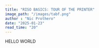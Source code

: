 ```yaml
---
title: "RISO BASICS: TOUR OF THE PRINTER"
image_path: "/images/tabf.png"
author : "Nic Prothero"
date: "2025-01-23"
read_time: "20"
---
```


HELLO WORLD